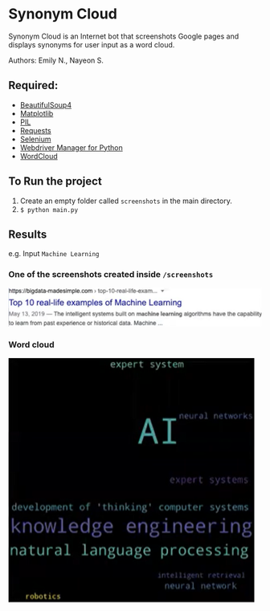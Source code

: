 # Synonym Cloud
Synonym Cloud is an Internet bot that screenshots Google pages and displays synonyms for user input as a word cloud.

Authors: Emily N., Nayeon S.

## Required:
- [BeautifulSoup4](https://www.crummy.com/software/BeautifulSoup/bs4/doc/)
- [Matplotlib](https://matplotlib.org/3.5.0/index.html)
- [PIL](https://pillow.readthedocs.io/en/stable/)
- [Requests](https://docs.python-requests.org/en/latest/)
- [Selenium](https://selenium-python.readthedocs.io/)
- [Webdriver Manager for Python](https://github.com/SergeyPirogov/webdriver_manager)
- [WordCloud](https://amueller.github.io/word_cloud/)

## To Run the project
1. Create an empty folder called `screenshots` in the main directory.
2. `$ python main.py`

## Results
e.g. Input `Machine Learning`
### One of the screenshots created inside `/screenshots`
![Google Screenshot](/assets/google_screenshot.png)
### Word cloud
![Word Cloud](/assets/word_cloud.png)

